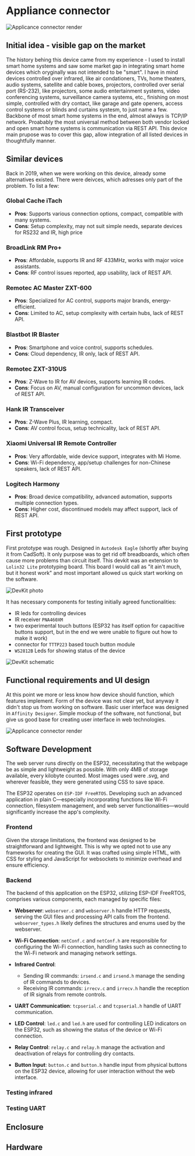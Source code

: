 # Appliance connector

![Applicance connector render](imagesAndVideos/casing/casing_render_2.png)

## Initial idea - visible gap on the market

The history behing this device came from my experience - I used to install smart home systems and saw some market gap in integrating smart home devices which oryginally was not intended to be "smart". I have in mind devices controlled over infrared, like air condationers, TVs, home theaters, audio systems, satellite and cable boxes, projectors, controlled over serial port (RS-232), like projectors, some audio entertainment systems, video conferencing systems, surveillance camera systems, etc., finishing on most simple, controlled with dry contact, like garage and gate openers, access control systems or blinds and curtains systesm, to just name a few. Backbone of most smart home systems in the end, almost always is TCP/IP network. Proabably the most universal method between both vendor locked and open smart home systems is communication via REST API. This device main prupose was to cover this gap, allow integration of all listed devices in thoughtfully manner. 

## Similar devices

Back in 2019, when we were working on this device, already some alternatives existed. There were deivces, which adresses only part of the problem. To list a few:

### Global Cache iTach

- **Pros**: Supports various connection options, compact, compatible with many systems.
- **Cons**: Setup complexity, may not suit simple needs, separate devices for RS232 and IR, high price

### BroadLink RM Pro+

- **Pros**: Affordable, supports IR and RF 433MHz, works with major voice assistants.
- **Cons**: RF control issues reported, app usability, lack of REST API.

### Remotec AC Master ZXT-600

- **Pros**: Specialized for AC control, supports major brands, energy-efficient.
- **Cons**: Limited to AC, setup complexity with certain hubs, lack of REST API.

### Blastbot IR Blaster

- **Pros**: Smartphone and voice control, supports schedules.
- **Cons**: Cloud dependency, IR only, lack of REST API.

### Remotec ZXT-310US

- **Pros**: Z-Wave to IR for AV devices, supports learning IR codes.
- **Cons**: Focus on AV, manual configuration for uncommon devices, lack of REST API.

### Hank IR Transceiver

- **Pros**: Z-Wave Plus, IR learning, compact.
- **Cons**: AV control focus, setup technicality, lack of REST API.

### Xiaomi Universal IR Remote Controller

- **Pros**: Very affordable, wide device support, integrates with Mi Home.
- **Cons**: Wi-Fi dependency, app/setup challenges for non-Chinese speakers, lack of REST API.

### Logitech Harmony

- **Pros**: Broad device compatibility, advanced automation, supports multiple connection types.
- **Cons**: Higher cost, discontinued models may affect support, lack of REST API.



## First prototype

First prototype was rough. Designed in `Autodesk Eagle` (shortly after buying it from CadSoft). It only purpose was to get rid off breadboards, which often cause more problems than circuit itself. This devkit was an extension to `Lolin32 Lite` prototyping board. This board I would call as "it ain't much, but it honest work" and most important allowed us quick start working on the software.

![DevKit photo](imagesAndVideos/dev_kit.jpeg)


It has necessary components for testing initially agreed functionalities:
- IR leds for controlling devices
- IR receiver `PNA460XM`
- two experimental touch buttons (ESP32 has itself option for capacitive buttons support, but in the end we were unable to figure out how to make it work)
- connector for `TTTP223` based touch button module
- `WS2812B` Leds for showing status of the device
  
![DevKit schematic](imagesAndVideos/devKitSchematic.png)

## Functional requirements and UI design

At this point we more or less know how device should function, which features implement. Form of the device was not clear yet, but anyway it didn't stop us from working on software. Basic user interface was designed in `Affinity Designer`. Simple mockup of the software, not functional, but give us good base for creating user interface in web technologies.

![Applicance connector render](UIDesign/RS232.jpg)

## Software Development

The web server runs directly on the ESP32, necessitating that the webpage be as simple and lightweight as possible. With only 4MB of storage available, every kilobyte counted. Most images used were .svg, and wherever feasible, they were generated using CSS to save space.

The ESP32 operates on `ESP-IDF FreeRTOS`. Developing such an advanced application in plain C—especially incorporating functions like Wi-Fi connection, filesystem management, and web server functionalities—would significantly increase the app's complexity.

### Frontend

Given the storage limitations, the frontend was designed to be straightforward and lightweight. This is why we opted not to use any frameworks for creating the GUI. It was crafted using simple HTML, with CSS for styling and JavaScript for websockets to minimize overhead and ensure efficiency.

### Backend

The backend of this application on the ESP32, utilizing ESP-IDF FreeRTOS, comprises various components, each managed by specific files:

- **Webserver**: `webserver.c` and `webserver.h` handle HTTP requests, serving the GUI files and processing API calls from the frontend. `webserver_types.h` likely defines the structures and enums used by the webserver.

- **Wi-Fi Connection**: `netConf.c` and `netConf.h` are responsible for configuring the Wi-Fi connection, handling tasks such as connecting to the Wi-Fi network and managing network settings.

- **Infrared Control**:
  - Sending IR commands: `irsend.c` and `irsend.h` manage the sending of IR commands to devices.
  - Receiving IR commands: `irrecv.c` and `irrecv.h` handle the reception of IR signals from remote controls.

- **UART Communication**: `tcpserial.c` and `tcpserial.h` handle of UART communication.

- **LED Control**: `led.c` and `led.h` are used for controlling LED indicators on the ESP32, such as showing the status of the device or Wi-Fi connection.

- **Relay Control**: `relay.c` and `relay.h` manage the activation and deactivation of relays for controlling dry contacts.

- **Button Input**: `button.c` and `button.h` handle input from physical buttons on the ESP32 device, allowing for user interaction without the web interface.


### Testing infrared


### Testing UART


### 






## Enclosure



## Hardware


## 
